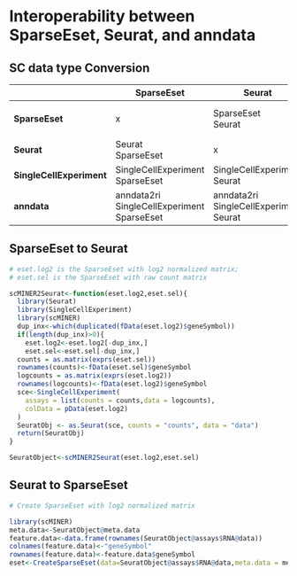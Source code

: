 # Interoperability between SparseEset, Seurat, and anndata

## SC data type Conversion
|             | SparseEset | Seurat | SingleCellExperiment | anndata |
| ----------- | ----------- | ----------- | ----------- | ----------- |
| **SparseEset** | x | SparseEset<br>Seurat | SparseEset<br>SingleCellExperiment | SparseEset<br>SingleCellExperiment<br>anndata2ri |
| **Seurat** | Seurat<br>SparseEset | x | Seurat<br>SingleCellExperiment | https://mojaveazure.github.io/seurat-disk/articles/convert-anndata.html |
| **SingleCellExperiment** | SingleCellExperiment<br>SparseEset | SingleCellExperiment<br>Seurat | x | anndata2ri |
| **anndata** |	anndata2ri<br>SingleCellExperiment<br>SparseEset | anndata2ri<br>SingleCellExperiment<br>Seurat | anndata2ri | x |

## SparseEset to Seurat
```R
# eset.log2 is the SparseEset with log2 normalized matrix; 
# eset.sel is the SparseEset with raw count matrix

scMINER2Seurat<-function(eset.log2,eset.sel){
  library(Seurat)
  library(SingleCellExperiment)
  library(scMINER)
  dup_inx<-which(duplicated(fData(eset.log2)$geneSymbol)) 
  if(length(dup_inx)>0){
    eset.log2<-eset.log2[-dup_inx,] 
    eset.sel<-eset.sel[-dup_inx,] 
  counts = as.matrix(exprs(eset.sel))
  rownames(counts)<-fData(eset.sel)$geneSymbol
  logcounts = as.matrix(exprs(eset.log2))
  rownames(logcounts)<-fData(eset.log2)$geneSymbol
  sce<-SingleCellExperiment(
    assays = list(counts = counts,data = logcounts), 
    colData = pData(eset.log2)
  )
  SeuratObj <- as.Seurat(sce, counts = "counts", data = "data")
  return(SeuratObj)
}

SeuratObject<-scMINER2Seurat(eset.log2,eset.sel)
```

## Seurat to SparseEset
```R
# Create SparseEset with log2 normalized matrix

library(scMINER)
meta.data<-SeuratObject@meta.data
feature.data<-data.frame(rownames(SeuratObject@assays$RNA@data))
colnames(feature.data)<-"geneSymbol"
rownames(feature.data)<-feature.data$geneSymbol
eset<-CreateSparseEset(data=SeuratObject@assays$RNA@data,meta.data = meta.data,feature.data = feature.data,add.meta = F)

```
